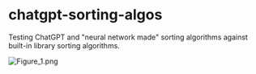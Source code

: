 # chatgpt-sorting-algos
Testing ChatGPT and "neural network made" sorting algorithms against built-in library sorting algorithms.

![Figure_1.png](https://github.com/matthewlroy/nn-sorting-algos/blob/main/Figure_1.png)

